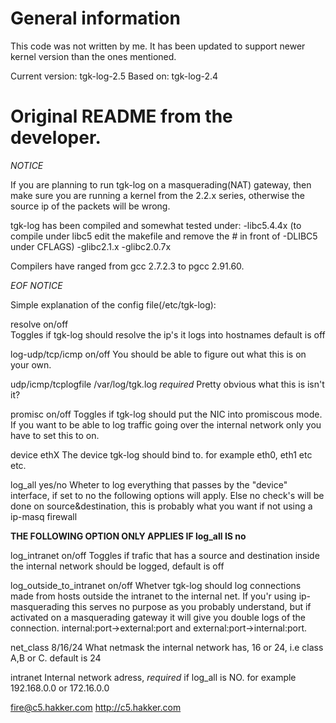# General information

This code was not written by me. It has been updated to support newer kernel version than the ones mentioned.

Current version: tgk-log-2.5
Based on: tgk-log-2.4

# Original README from the developer.

*NOTICE*

If you are planning to run tgk-log on a masquerading(NAT) gateway, then
make sure you are running a kernel from the 2.2.x series, otherwise the
source ip of the packets will be wrong.

tgk-log has been compiled and somewhat tested under:
-libc5.4.4x (to compile under libc5 edit the makefile and remove the # 
in front of -DLIBC5 under CFLAGS)
-glibc2.1.x
-glibc2.0.7x

Compilers have ranged from gcc 2.7.2.3 to pgcc 2.91.60.

*EOF NOTICE*

Simple explanation of the config file(/etc/tgk-log):

resolve on/off			
 Toggles if tgk-log should resolve the ip's it logs into hostnames 
 default is off

log-udp/tcp/icmp on/off
 You should be able to figure out what this is on your own.

udp/icmp/tcplogfile /var/log/tgk.log
 *required* Pretty obvious what this is isn't it? 

promisc on/off
  Toggles if tgk-log should put the NIC into promiscous mode. If you want
  to be able to log traffic going over the internal network only you have to
  set this to on.
  
device ethX
 The device tgk-log should bind to. for example eth0, eth1 etc etc.

log_all yes/no
 Wheter to log everything that passes by the "device" interface, if set to no
 the following options will apply. Else no check's will be done on
 source&destination, this is probably what you want if not using a ip-masq
 firewall 
    
**THE FOLLOWING OPTION ONLY APPLIES IF log_all IS no**

log_intranet on/off
 Toggles if trafic that has a source and destination inside the internal
 network should be logged, default is off

log_outside_to_intranet on/off
 Whetver tgk-log should log connections made from hosts outside the intranet
 to the internal net. If you'r using ip-masquerading this serves no purpose
 as you probably understand, but if activated on a masquerading gateway it
 will give you double logs of the connection. internal:port->external:port 
 and external:port->internal:port.

net_class 8/16/24
  What netmask the internal network has, 16 or 24, i.e class A,B or C.
  default is 24

intranet <internal network adress>
  Internal network adress, *required* if log_all is NO. for example 192.168.0.0
  or 172.16.0.0

<fire@c5.hakker.com>
http://c5.hakker.com  
